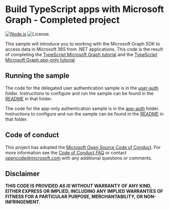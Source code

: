 # Build TypeScript apps with Microsoft Graph - Completed project

[![Node.js](https://github.com/microsoftgraph/msgraph-training-typescript/actions/workflows/nodejs.yml/badge.svg)](https://github.com/microsoftgraph/msgraph-training-typescript/actions/workflows/nodejs.yml) ![License.](https://img.shields.io/badge/license-MIT-green.svg)

This sample will introduce you to working with the Microsoft Graph SDK to access data in Microsoft 365 from .NET applications. This code is the result of completing the [TypeScript Microsoft Graph tutorial](https://docs.microsoft.com/graph/tutorials/typescript) and the [TypeScript Microsoft Graph app-only tutorial](https://docs.microsoft.com/graph/tutorials/typescript-app-only).

## Running the sample

The code for the delegated user authentication sample is in the [user-auth](user-auth) folder. Instructions to configure and run the sample can be found in the [README](user-auth/README.md) in that folder.

The code for the app-only authentication sample is in the [app-auth](app-auth) folder. Instructions to configure and run the sample can be found in the [README](app-auth/README.md) in that folder.

## Code of conduct

This project has adopted the [Microsoft Open Source Code of Conduct](https://opensource.microsoft.com/codeofconduct/). For more information see the [Code of Conduct FAQ](https://opensource.microsoft.com/codeofconduct/faq/) or contact [opencode@microsoft.com](mailto:opencode@microsoft.com) with any additional questions or comments.

## Disclaimer

**THIS CODE IS PROVIDED _AS IS_ WITHOUT WARRANTY OF ANY KIND, EITHER EXPRESS OR IMPLIED, INCLUDING ANY IMPLIED WARRANTIES OF FITNESS FOR A PARTICULAR PURPOSE, MERCHANTABILITY, OR NON-INFRINGEMENT.**
